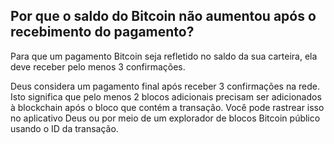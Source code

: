 ## Por que o saldo do Bitcoin não aumentou após o recebimento do pagamento?

Para que um pagamento Bitcoin seja refletido no saldo da sua carteira, ela deve receber pelo menos 3 confirmações.

Deus considera um pagamento final após receber 3 confirmações na rede. Isto significa que pelo menos 2 blocos adicionais precisam ser adicionados à blockchain após o bloco que contém a transação. Você pode rastrear isso no aplicativo Deus ou por meio de um explorador de blocos Bitcoin público usando o ID da transação.